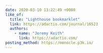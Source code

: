 ```yaml
---
date: 2020-03-10 13:22:49 +0000
like_of:
  title: "Lighthouse bookmarklet"
  link: https://adactio.com/journal/16523
  authors:
    - name: "Jeremy Keith"
      link: https://adactio.com/
posting_method: https://monocle.p3k.io/
---
```

